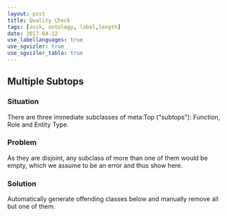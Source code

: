 ```yaml
---
layout: post
title: Quality Check
tags: [snik, ontology, label,length]
date: 2017-04-12
use_labellanguages: true
use_sgvizler: true
use_sgvizler_table: true
---
```


## Multiple Subtops
### Situation
There are three immediate subclasses of meta:Top ("subtops"): Function, Role and Entity Type.
### Problem
As they are disjoint, any subclass of more than one of them would be empty, which we assume to be an error and thus show here.
### Solution
Automatically generate offending classes below and manually remove all but one of them.

<div id="subtops"
         data-sgvizler-query="
select ?class ?type1 ?type2
from <http://www.snik.eu/ontology>
{
?class meta:subTopClass ?type1, ?type2.
filter(?type1!=?type2)
filter(str(?type1)<str(?type2))
}
">
</div>
